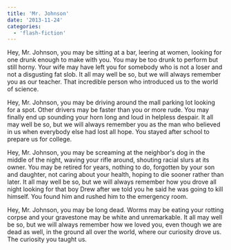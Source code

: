 ```yaml
---
title: 'Mr. Johnson'
date: '2013-11-24'
categories:
  - 'flash-fiction'
---
```


Hey, Mr. Johnson, you may be sitting at a bar, leering at women, looking for one
drunk enough to make with you. You may be too drunk to perform but still horny.
Your wife may have left you for somebody who is not a loser and not a disgusting
fat slob. It all may well be so, but we will always remember you as our teacher.
That incredible person who introduced us to the world of science.

<!-- truncate -->

Hey, Mr. Johnson, you may be driving around the mall parking lot looking for a
spot. Other drivers may be faster than you or more rude. You may finally end up
sounding your horn long and loud in helpless despair. It all may well be so, but
we will always remember you as the man who believed in us when everybody else
had lost all hope. You stayed after school to prepare us for college.

Hey, Mr. Johnson, you may be screaming at the neighbor's dog in the middle of
the night, waving your rifle around, shouting racial slurs at its owner. You may
be retired for years, nothing to do, forgotten by your son and daughter, not
caring about your health, hoping to die sooner rather than later. It all may
well be so, but we will always remember how you drove all night looking for that
boy Drew after we told you he said he was going to kill himself. You found him
and rushed him to the emergency room.

Hey, Mr. Johnson, you may be long dead. Worms may be eating your rotting corpse
and your gravestone may be white and unremarkable. It all may well be so, but we
will always remember how we loved you, even though we are dead as well, in the
ground all over the world, where our curiosity drove us. The curiosity you
taught us.
